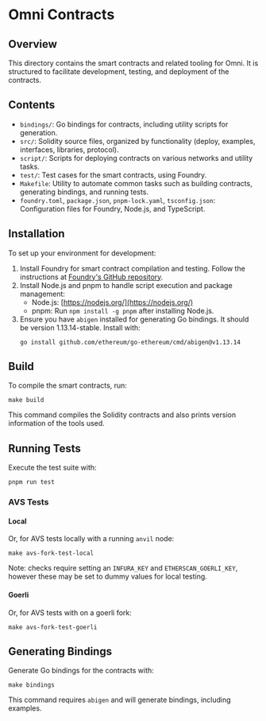 # Omni Contracts

## Overview

This directory contains the smart contracts and related tooling for Omni. It is structured to facilitate development, testing, and deployment of the contracts.

## Contents

- `bindings/`: Go bindings for contracts, including utility scripts for generation.
- `src/`: Solidity source files, organized by functionality (deploy, examples, interfaces, libraries, protocol).
- `script/`: Scripts for deploying contracts on various networks and utility tasks.
- `test/`: Test cases for the smart contracts, using Foundry.
- `Makefile`: Utility to automate common tasks such as building contracts, generating bindings, and running tests.
- `foundry.toml`, `package.json`, `pnpm-lock.yaml`, `tsconfig.json`: Configuration files for Foundry, Node.js, and TypeScript.

## Installation

To set up your environment for development:

1. Install Foundry for smart contract compilation and testing. Follow the instructions at [Foundry's GitHub repository](https://github.com/foundry-rs/foundry).
2. Install Node.js and pnpm to handle script execution and package management:
   - Node.js: [https://nodejs.org/](https://nodejs.org/)
   - pnpm: Run `npm install -g pnpm` after installing Node.js.
3. Ensure you have `abigen` installed for generating Go bindings. It should be version 1.13.14-stable. Install with:
   ```
   go install github.com/ethereum/go-ethereum/cmd/abigen@v1.13.14
   ```

## Build

To compile the smart contracts, run:

```
make build
```

This command compiles the Solidity contracts and also prints version information of the tools used.

## Running Tests

Execute the test suite with:

```
pnpm run test
```

### AVS Tests

#### Local

Or, for AVS tests locally with a running `anvil` node:

```
make avs-fork-test-local
```

Note: checks require setting an `INFURA_KEY` and `ETHERSCAN_GOERLI_KEY`, however these may be set to dummy values for local testing.

#### Goerli

Or, for AVS tests with on a goerli fork:

```
make avs-fork-test-goerli
```

## Generating Bindings

Generate Go bindings for the contracts with:

```
make bindings
```

This command requires `abigen` and will generate bindings, including examples.
